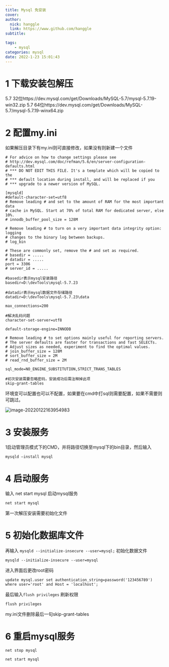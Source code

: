 ```yaml
---
title: Mysql 免安装
cover: 
author: 
  nick: hanggle
  link: https://www.github.com/hanggle
subtitle: 

tags: 
    - mysql
categories: mysql
date: 2022-1-23 15:01:43
---
```




# 1 下载安装包解压

5.7 32位https://dev.mysql.com/get/Downloads/MySQL-5.7/mysql-5.7.19-win32.zip
5.7 64位https://dev.mysql.com/get/Downloads/MySQL-5.7/mysql-5.7.19-winx64.zip



# 2 配置my.ini

如果解压目录下有my.ini则可直接修改，如果没有则新建一个文件

```
# For advice on how to change settings please see
# http://dev.mysql.com/doc/refman/5.6/en/server-configuration-defaults.html
# *** DO NOT EDIT THIS FILE. It's a template which will be copied to the
# *** default location during install, and will be replaced if you
# *** upgrade to a newer version of MySQL.

[mysqld]
#default-character-set=utf8
# Remove leading # and set to the amount of RAM for the most important data
# cache in MySQL. Start at 70% of total RAM for dedicated server, else 10%.
# innodb_buffer_pool_size = 128M

# Remove leading # to turn on a very important data integrity option: logging
# changes to the binary log between backups.
# log_bin

# These are commonly set, remove the # and set as required.
# basedir = .....
# datadir = .....
port = 3306
# server_id = .....

#basedir表示mysql安装路径
basedir=D:\devTools\mysql-5.7.23

#datadir表示mysql数据文件存储路径
datadir=D:\devTools\mysql-5.7.23\data

max_connections=200

#解决乱码问题
character-set-server=utf8

default-storage-engine=INNODB

# Remove leading # to set options mainly useful for reporting servers.
# The server defaults are faster for transactions and fast SELECTs.
# Adjust sizes as needed, experiment to find the optimal values.
# join_buffer_size = 128M
# sort_buffer_size = 2M
# read_rnd_buffer_size = 2M 

sql_mode=NO_ENGINE_SUBSTITUTION,STRICT_TRANS_TABLES 

#初次安装需要忽略密码，安装成功后需注释掉此项
skip-grant-tables
```

环境变可以配置也可以不配置，如果要在cmd中打sql则需要配置，如果不需要则可跳过。

![image-20220122163954983](https://hanggle-blog.oss-cn-hangzhou.aliyuncs.com/article/image-20220122163954983.png)



# 3 安装服务

 1启动管理员模式下的CMD，并将路径切换至mysql下的bin目录，然后输入

```
mysqld –install mysql
```



# 4 启动服务

输入 net start mysql 启动mysql服务

```
net start mysql
```



第一次解压安装需要初始化文件

# 5 初始化数据库文件

再输入 `mysqld --initialize-insecure --user=mysql;` 初始化数据文件

```
mysqld --initialize-insecure --user=mysql
```

进入界面后更改root密码

```
update mysql.user set authentication_string=password('123456789') where user='root' and Host = 'localhost';
```

最后输入`flush privileges` 刷新权限

```
flush privileges
```

my.ini文件删除最后一句skip-grant-tables

# 6 重启mysql服务

```
net stop mysql

net start mysql
```





